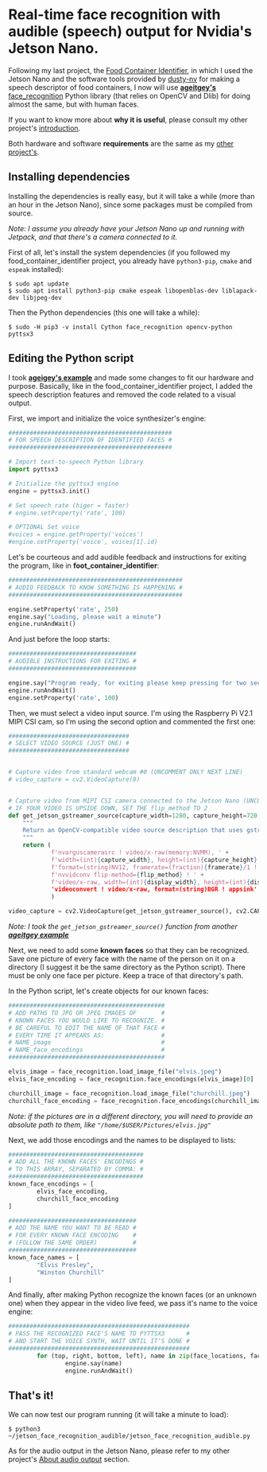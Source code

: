 # Real-time face recognition with audible (speech) output for Nvidia's Jetson Nano.
Following my last project, the [Food Container Identifier](https://github.com/oliver-almaraz/food_container_identifier), in which I used the Jetson Nano and the software tools provided by [dusty-nv](https://github.com/dusty-nv/jetson-inference) for making a speech descriptor of food containers, I now will use [**ageitgey's** face_recognition](https://github.com/dusty-nv/jetson-inference) Python library (that relies on OpenCV and Dlib) for doing almost the same, but with human faces.

If you want to know more about **why it is useful**, please consult my other project's [introduction](https://github.com/oliver-almaraz/food_container_identifier/blob/main/README.md#introduction).

Both hardware and software **requirements** are the same as my [other project's](https://github.com/oliver-almaraz/food_container_identifier/blob/main/README.md#requirements).

## Installing dependencies
Installing the dependencies is really easy, but it will take a while (more than an hour in the Jetson Nano), since some packages must be compiled from source.

*Note: I assume you already have your Jetson Nano up and running with Jetpack, and that there's a camera connected to it.*

First of all, let's install the system dependencies (if you followed my food_container_identifier project, you already have `python3-pip`, `cmake` and `espeak` installed):

```
$ sudo apt update
$ sudo apt install python3-pip cmake espeak libopenblas-dev liblapack-dev libjpeg-dev
```

Then the Python dependencies (this one will take a while):
```
$ sudo -H pip3 -v install Cython face_recognition opencv-python pyttsx3
```

## Editing the Python script
I took [**ageigey's example**](https://github.com/ageitgey/face_recognition/blob/master/examples/facerec_from_webcam_faster.py) and made some changes to fit our hardware and purpose. Basically, like in the food_container_identifier project, I added the speech description features and removed the code related to a visual output.

First, we import and initialize the voice synthesizer's engine:
```python
##############################################
# FOR SPEECH DESCRIPTION OF IDENTIFIED FACES #
##############################################

# Import text-to-speech Python library
import pyttsx3

# Initialize the pyttsx3 engine
engine = pyttsx3.init()

# Set speech rate (higer = faster)
# engine.setProperty('rate', 100)

# OPTIONAL Set voice
#voices = engine.getProperty('voices')
#engine.setProperty('voice', voices[1].id)
```

Let's be courteous and add audible feedback and instructions for exiting the program, like in **foot_container_identifier**:
```python
#################################################
# AUDIO FEEDBACK TO KNOW SOMETHING IS HAPPENING #
#################################################

engine.setProperty('rate', 250)
engine.say("Loading, please wait a minute")
engine.runAndWait()
```
And just before the loop starts:

```python
####################################
# AUDIBLE INSTRUCTIONS FOR EXITING #
####################################

engine.say("Program ready, for exiting please keep pressing for two seconds the keyboard keys control and c")
engine.runAndWait()
engine.setProperty('rate', 100)
```

Then, we must select a video input source. I'm using the Raspberry Pi V2.1 MIPI CSI cam, so I'm using the second option and commented the first one:
```python
##################################
# SELECT VIDEO SOURCE (JUST ONE) #
##################################


# Capture video from standard webcam #0 (UNCOMMENT ONLY NEXT LINE)
# video_capture = cv2.VideoCapture(0)


# Capture video from MIPI CSI camera connected to the Jetson Nano (UNCOMMENT NEXT 13 LINES)
# IF YOUR VIDEO IS UPSIDE DOWN, SET THE flip_method TO 2
def get_jetson_gstreamer_source(capture_width=1280, capture_height=720, display_width=1280, display_$
    """
    Return an OpenCV-compatible video source description that uses gstreamer to capture video from t$
    """
    return (
            f'nvarguscamerasrc ! video/x-raw(memory:NVMM), ' +
            f'width=(int){capture_width}, height=(int){capture_height}, ' +
            f'format=(string)NV12, framerate=(fraction){framerate}/1 ! ' +
            f'nvvidconv flip-method={flip_method} ! ' +
            f'video/x-raw, width=(int){display_width}, height=(int){display_height}, format=(string)$
            'videoconvert ! video/x-raw, format=(string)BGR ! appsink'
            )

video_capture = cv2.VideoCapture(get_jetson_gstreamer_source(), cv2.CAP_GSTREAMER)
```
*Note: I took the `get_jetson_gstreamer_source()` function from another [**ageitgey example**](https://gist.githubusercontent.com/ageitgey/e60d74a0afa3e8c801cff3f98c2a64d3/raw/a49b405ccbf3d4884df2947f30094dad9f4ef8da/doorbell_camera_2gb.py)*

Next, we need to add some **known faces** so that they can be recognized. Save one picture of every face with the name of the person on it on a directory (I suggest it be the same directory as the Python script). There must be only one face per picture. Keep a trace of that directory's path.

In the Python script, let's create objects for our known faces:
```python
############################################
# ADD PATHS TO JPG OR JPEG IMAGES OF       #
# KNOWN FACES YOU WOULD LIKE TO RECOGNIZE. #
# BE CAREFUL TO EDIT THE NAME OF THAT FACE #
# EVERY TIME IT APPEARS AS:                #
# NAME_image                               #
# NAME_face_encodings                      #
############################################

elvis_image = face_recognition.load_image_file("elvis.jpeg")
elvis_face_encoding = face_recognition.face_encodings(elvis_image)[0]

churchill_image = face_recognition.load_image_file("churchill.jpeg")
churchill_face_encoding = face_recognition.face_encodings(churchill_image)[0]
```

*Note: if the pictures are in a different directory, you will need to provide an absolute path to them, like `"/home/$USER/Pictures/elvis.jpg"`*

Next, we add those encodings and the names to be displayed to lists:
```python
######################################
# ADD ALL THE KNOWN FACES' ENCODINGS #
# TO THIS ARRAY, SEPARATED BY COMMA: #
######################################
known_face_encodings = [
        elvis_face_encoding,
        churchill_face_encoding
]

####################################
# ADD THE NAME YOU WANT TO BE READ #
# FOR EVERY KNOWN FACE ENCODING    #
# (FOLLOW THE SAME ORDER)          #
####################################
known_face_names = [
        "Elvis Presley",
        "Winston Churchill"
]
```

And finally, after making Python recognize the known faces (or an unknown one) when they appear in the video live feed, we pass it's name to the voice engine:
```python
###################################################
# PASS THE RECOGNIZED FACE'S NAME TO PYTTSX3      #
# AND START THE VOICE SYNTH, WAIT UNTIL IT'S DONE #
###################################################
        for (top, right, bottom, left), name in zip(face_locations, face_names):
                engine.say(name)
                engine.runAndWait()
```
## That's it!
We can now test our program running (it will take a minute to load):
```
$ python3 ~/jetson_face_recognition_audible/jetson_face_recognition_audible.py
```
As for the audio output in the Jetson Nano, please refer to my other project's [About audio output](https://github.com/oliver-almaraz/food_container_identifier/blob/main/README.md#about-audio-output) section.
